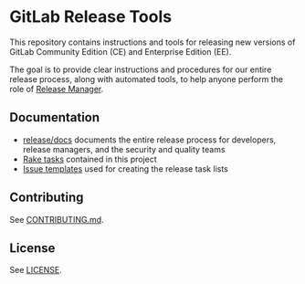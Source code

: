 # GitLab Release Tools

This repository contains instructions and tools for releasing new versions of
GitLab Community Edition (CE) and Enterprise Edition (EE).

The goal is to provide clear instructions and procedures for our entire release
process, along with automated tools, to help anyone perform the role of [Release
Manager](doc/release-manager.md).

## Documentation

- [release/docs](https://gitlab.com/gitlab-org/release/docs/blob/master/README.md)
  documents the entire release process for developers, release managers, and the
  security and quality teams
- [Rake tasks](doc/rake-tasks.md) contained in this project
- [Issue templates](./templates) used for creating the release task lists

## Contributing

See [CONTRIBUTING.md](./CONTRIBUTING.md).

## License

See [LICENSE](./LICENSE).
